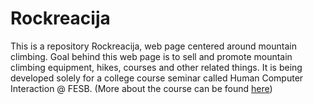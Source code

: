 # Rockreacija

This is a repository Rockreacija, web page centered around mountain climbing. Goal behind this web page is to sell and promote mountain climbing equipment, hikes, courses and other related things. It is being developed solely for a college course seminar called Human Computer Interaction @ FESB. (More about the course can be found [here](http://marjan.fesb.hr/~mcagalj/HCI/#/naslovna))
